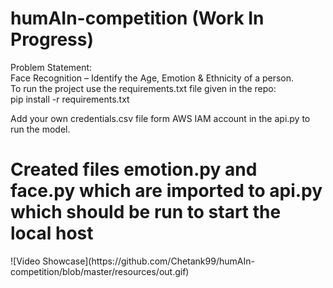 # humAIn-competition (Work In Progress)
Problem Statement:<br />
Face Recognition – Identify the Age, Emotion & Ethnicity of a person.<br />
To run the project use the requirements.txt file given in the repo:<br />
pip install -r requirements.txt<br />

Add your own credentials.csv file form AWS IAM account in the api.py to run the model. <br />
<h1>Created files emotion.py and face.py which are imported to api.py which should be run to start the local host</h1>
![Video Showcase](https://github.com/Chetank99/humAIn-competition/blob/master/resources/out.gif)


